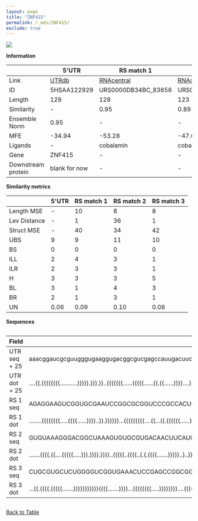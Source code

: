 ```yaml
---
layout: page
title: "ZNF415"
permalink: /_mds/ZNF415/
exclude: true
---
```




![](../../alns_9.28.22/aln_5HSAA122929_0.973.png?raw=true)


**Information**

| | 5'UTR       | RS match 1   | RS match 2  | RS match 3 |
| ---- | ----------- | ----------- | ----------- | ----------- |
| Link | <a href="http://utrdb.ba.itb.cnr.it/getutr/5HSAA122929/1" target="_blank" rel="noopener noreferrer">UTRdb</a>   | <a href="https://rnacentral.org/rna/URS0000DB34BC/83656" target="_blank" rel="noopener noreferrer">RNAcentral</a>     |<a href="https://rnacentral.org/rna/URS000231FA87/1940" target="_blank" rel="noopener noreferrer">RNAcentral</a>  | <a href="https://rnacentral.org/rna/URS0000D90029/630515" target="_blank" rel="noopener noreferrer">RNAcentral</a>   |
| ID | 5HSAA122929     | URS0000DB34BC_83656     | URS000231FA87_1940     | URS0000D90029_630515     |
| Length | 129     |  128    | 123   |  130    |
| Similarity | - | 0.95 | 0.89 | 0.95 |
| Ensemble Norm | 0.95 | - | - | - |
| MFE | -34.94 | -53.28 | -47.60 | -50.51 |
| Ligands | - | cobalamin | cobalamin | FMN |
| Gene | ZNF415 | - | - | - |
| Downstream protein | blank for now    |    -    | -  | - |


**Similarity metrics**

| | 5'UTR       | RS match 1   | RS match 2  | RS match 3 |
| ---- | ----------- | ----------- | ----------- | ----------- |
| Length MSE | - | 10 | 8 | 8 |
| Lev Distance | - | 1 | 36 | 1 |
| Struct MSE | - | 40 | 34 | 42 |
| UBS| 9 | 9 | 11 | 10 |
| BS | 0 | 0 | 0 | 0 |
| ILL | 2 | 4 | 3 | 1 |
| ILR | 2 | 3 | 3 | 1 |
| H | 3 | 3 | 3 | 5 |
| BL | 3 | 1 | 4 | 3 |
| BR | 2 | 1 | 3 | 1 |
| UN | 0.06 | 0.09 | 0.10 | 0.08 |

**Sequences**


<div style="overflow-x:auto;">

<table>
<colgroup>
<col width="30%" />
<col width="70%" />
</colgroup>
<thead>
<tr class="header">
<th>Field</th>
<th>Description</th>
</tr>
</thead>
<tbody>
<tr>
<td markdown="span">UTR seq + 25 </td>
<td markdown="span"> aaacggaucgcguugggugaaggugacggcgucgagccauugacuuccaaagacuccuggcacaugaggaagaaacccagaagaggagagcaaaggagucaggaATGACTGTACGTCAGGTAAGTCATT </td>
</tr>
<tr>
<td markdown="span">UTR dot + 25  </td>
<td markdown="span"> ....((.((((((((...........))))).))).))..(((((((......(((((......((.((......))))....)))))......)))))))..(((((((.(((.....))))))))))
</td>
</tr>


<tr>
<td markdown="span">RS 1 seq </td>
<td markdown="span"> AGAGGAAGUCGGUGCGAAUCCGGCGCGGUCCCGCCACUGUCACCGGGGAGUACCCCCCACACGGAAGUCACGGCCCCUGACCGGGCUGGAAGGCCGGGGGGUGCGGGGAUCCGGGAGCCAGGAGACUC
</td>
</tr>


<tr>
<td markdown="span">RS 1 dot </td>
<td markdown="span"> ........((((((((.....((((......))))..)).))))))...(((((((((....((...((.((((((......))))))))...)))))))))))(((..(((........)))..)))
</td>
</tr>


<tr>
<td markdown="span">RS 2 seq </td>
<td markdown="span"> GUGUAAAGGGACGGCUAAAGUGUGCGUGACAACUUCAUCCCGCCGCGGAACGGGGAAAGACCGGUGCGAAUCCGGCGCUGACCCGCAACCGUGACCACGGCCCGCCCCCGCGGCCGGCCGUGC
</td>
</tr>


<tr>
<td markdown="span">RS 2 dot </td>
<td markdown="span"> .......((((.((....(((((.....))).)))).))))..(((((..((((..(.(.((((.......)))))..)..))))...)))))..(((((((.(((.....))).))))))).
</td>
</tr>


<tr>
<td markdown="span">RS 3 seq </td>
<td markdown="span"> CUGCGUGCUCUGGGGUCGGUGAAACUCCGAGCCGGCGGUGACAGUCCGCGACCCGUUCACAACCAGUGAGCGGUUGACCAGGUGAAACUCCUGGACCGACGGUGAAAGUCCGGAUGGGAAGCGCACGCGG
</td>
</tr>


<tr>
<td markdown="span">RS 3 dot </td>
<td markdown="span"> ...((.((((.(((((.......)))))))))))((((.......))))...((((((((.....))))))))....(((((.......))))).(((.(((((....(((.....)))..))).)))))
</td>
</tr>

</tbody>
</table>


</div>


[Back to Table](../../display)

